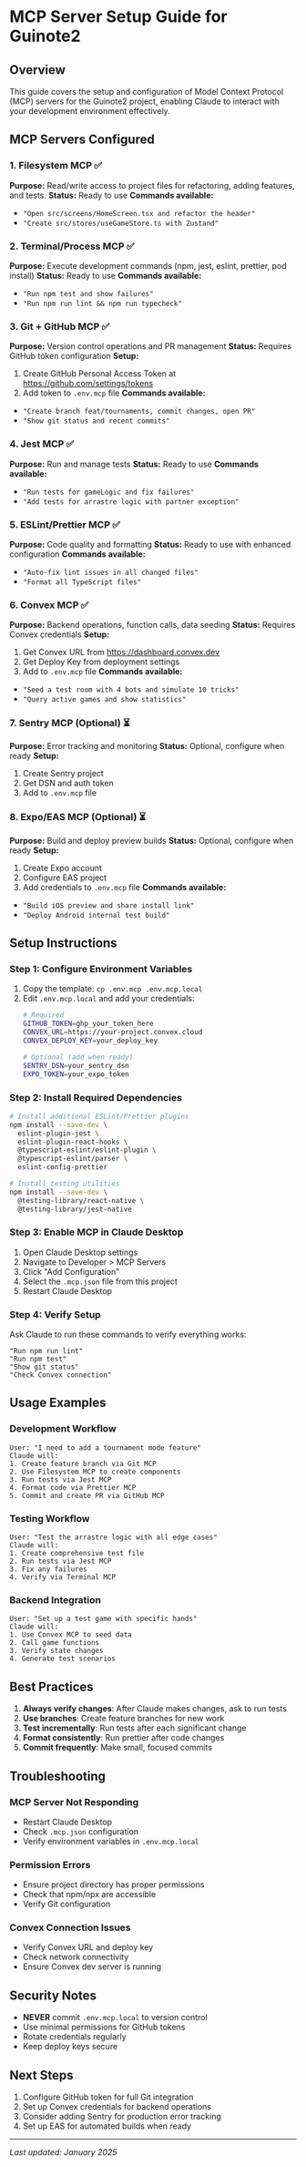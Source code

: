 # MCP Server Setup Guide for Guinote2

## Overview
This guide covers the setup and configuration of Model Context Protocol (MCP) servers for the Guinote2 project, enabling Claude to interact with your development environment effectively.

## MCP Servers Configured

### 1. Filesystem MCP ✅
**Purpose:** Read/write access to project files for refactoring, adding features, and tests.
**Status:** Ready to use
**Commands available:**
- `"Open src/screens/HomeScreen.tsx and refactor the header"`
- `"Create src/stores/useGameStore.ts with Zustand"`

### 2. Terminal/Process MCP ✅
**Purpose:** Execute development commands (npm, jest, eslint, prettier, pod install)
**Status:** Ready to use
**Commands available:**
- `"Run npm test and show failures"`
- `"Run npm run lint && npm run typecheck"`

### 3. Git + GitHub MCP ✅
**Purpose:** Version control operations and PR management
**Status:** Requires GitHub token configuration
**Setup:**
1. Create GitHub Personal Access Token at https://github.com/settings/tokens
2. Add token to `.env.mcp` file
**Commands available:**
- `"Create branch feat/tournaments, commit changes, open PR"`
- `"Show git status and recent commits"`

### 4. Jest MCP ✅
**Purpose:** Run and manage tests
**Status:** Ready to use
**Commands available:**
- `"Run tests for gameLogic and fix failures"`
- `"Add tests for arrastre logic with partner exception"`

### 5. ESLint/Prettier MCP ✅
**Purpose:** Code quality and formatting
**Status:** Ready to use with enhanced configuration
**Commands available:**
- `"Auto-fix lint issues in all changed files"`
- `"Format all TypeScript files"`

### 6. Convex MCP ✅
**Purpose:** Backend operations, function calls, data seeding
**Status:** Requires Convex credentials
**Setup:**
1. Get Convex URL from https://dashboard.convex.dev
2. Get Deploy Key from deployment settings
3. Add to `.env.mcp` file
**Commands available:**
- `"Seed a test room with 4 bots and simulate 10 tricks"`
- `"Query active games and show statistics"`

### 7. Sentry MCP (Optional) ⏳
**Purpose:** Error tracking and monitoring
**Status:** Optional, configure when ready
**Setup:**
1. Create Sentry project
2. Get DSN and auth token
3. Add to `.env.mcp` file

### 8. Expo/EAS MCP (Optional) ⏳
**Purpose:** Build and deploy preview builds
**Status:** Optional, configure when ready
**Setup:**
1. Create Expo account
2. Configure EAS project
3. Add credentials to `.env.mcp` file
**Commands available:**
- `"Build iOS preview and share install link"`
- `"Deploy Android internal test build"`

## Setup Instructions

### Step 1: Configure Environment Variables
1. Copy the template: `cp .env.mcp .env.mcp.local`
2. Edit `.env.mcp.local` and add your credentials:
   ```bash
   # Required
   GITHUB_TOKEN=ghp_your_token_here
   CONVEX_URL=https://your-project.convex.cloud
   CONVEX_DEPLOY_KEY=your_deploy_key

   # Optional (add when ready)
   SENTRY_DSN=your_sentry_dsn
   EXPO_TOKEN=your_expo_token
   ```

### Step 2: Install Required Dependencies
```bash
# Install additional ESLint/Prettier plugins
npm install --save-dev \
  eslint-plugin-jest \
  eslint-plugin-react-hooks \
  @typescript-eslint/eslint-plugin \
  @typescript-eslint/parser \
  eslint-config-prettier

# Install testing utilities
npm install --save-dev \
  @testing-library/react-native \
  @testing-library/jest-native
```

### Step 3: Enable MCP in Claude Desktop
1. Open Claude Desktop settings
2. Navigate to Developer > MCP Servers
3. Click "Add Configuration"
4. Select the `.mcp.json` file from this project
5. Restart Claude Desktop

### Step 4: Verify Setup
Ask Claude to run these commands to verify everything works:
```
"Run npm run lint"
"Run npm test"
"Show git status"
"Check Convex connection"
```

## Usage Examples

### Development Workflow
```
User: "I need to add a tournament mode feature"
Claude will:
1. Create feature branch via Git MCP
2. Use Filesystem MCP to create components
3. Run tests via Jest MCP
4. Format code via Prettier MCP
5. Commit and create PR via GitHub MCP
```

### Testing Workflow
```
User: "Test the arrastre logic with all edge cases"
Claude will:
1. Create comprehensive test file
2. Run tests via Jest MCP
3. Fix any failures
4. Verify via Terminal MCP
```

### Backend Integration
```
User: "Set up a test game with specific hands"
Claude will:
1. Use Convex MCP to seed data
2. Call game functions
3. Verify state changes
4. Generate test scenarios
```

## Best Practices

1. **Always verify changes**: After Claude makes changes, ask to run tests
2. **Use branches**: Create feature branches for new work
3. **Test incrementally**: Run tests after each significant change
4. **Format consistently**: Run prettier after code changes
5. **Commit frequently**: Make small, focused commits

## Troubleshooting

### MCP Server Not Responding
- Restart Claude Desktop
- Check `.mcp.json` configuration
- Verify environment variables in `.env.mcp.local`

### Permission Errors
- Ensure project directory has proper permissions
- Check that npm/npx are accessible
- Verify Git configuration

### Convex Connection Issues
- Verify Convex URL and deploy key
- Check network connectivity
- Ensure Convex dev server is running

## Security Notes

- **NEVER** commit `.env.mcp.local` to version control
- Use minimal permissions for GitHub tokens
- Rotate credentials regularly
- Keep deploy keys secure

## Next Steps

1. Configure GitHub token for full Git integration
2. Set up Convex credentials for backend operations
3. Consider adding Sentry for production error tracking
4. Set up EAS for automated builds when ready

---

*Last updated: January 2025*